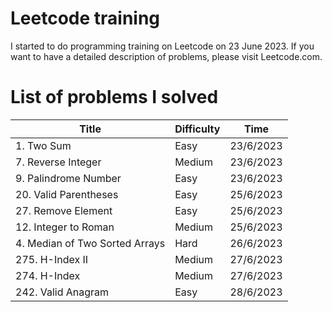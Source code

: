 # Leetcode training
I started to do programming training on Leetcode on 23 June 2023.
If you want to have a detailed description of  problems, please visit Leetcode.com.

# List of problems I solved
| Title  | Difficulty | Time |
| ------------- | ------------- | ------------- |
| 1. Two Sum  | Easy  | 23/6/2023 |
| 7. Reverse Integer  | Medium  | 23/6/2023 |
| 9. Palindrome Number  | Easy  | 23/6/2023 |
| 20. Valid Parentheses  | Easy  | 25/6/2023 |
| 27. Remove Element  | Easy  | 25/6/2023 |
| 12. Integer to Roman  | Medium  | 25/6/2023 |
| 4. Median of Two Sorted Arrays  | Hard  | 26/6/2023 |
| 275. H-Index II  | Medium  | 27/6/2023 |
| 274. H-Index  | Medium  | 27/6/2023 |
| 242. Valid Anagram  | Easy  | 28/6/2023 |
